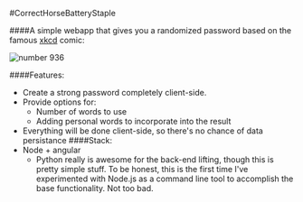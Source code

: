 #CorrectHorseBatteryStaple

####A simple webapp that gives you a randomized password based on the famous [xkcd](http://xkcd.com) comic:   

![number 936](http://imgs.xkcd.com/comics/password_strength.png)  

####Features:
 - Create a strong password completely client-side.
 - Provide options for:
     - Number of words to use
     - Adding personal words to incorporate into the result
 - Everything will be done client-side, so there's no chance of data persistance
####Stack:
 - Node + angular
     -  Python really is awesome for the back-end lifting, though this is pretty simple stuff. To be honest, this is the first time I've experimented with Node.js as a command line tool to accomplish the base functionality. Not too bad.